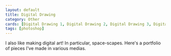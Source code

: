 ```yaml
---
layout: default
title: Digital Drawing
category: Other
cards: [Digital Drawing 1, Digital Drawing 2, Digital Drawing 3, Digital Drawing 4, Digital Drawing 5]
tags: [photoshop]
---
```

I also like making digital art! In particular, space-scapes. Here's a portfolio of pieces I've made in various medias.
